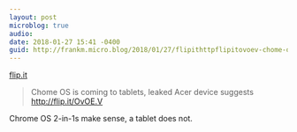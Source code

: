 ```yaml
---
layout: post
microblog: true
audio: 
date: 2018-01-27 15:41 -0400
guid: http://frankm.micro.blog/2018/01/27/flipithttpflipitovoev-chome-os.html
---
```

 [flip.it](http://flip.it/OvOE.V)

> Chome OS is coming to tablets, leaked Acer device suggests http://flip.it/OvOE.V

Chrome OS 2-in-1s make sense, a tablet does not. 
